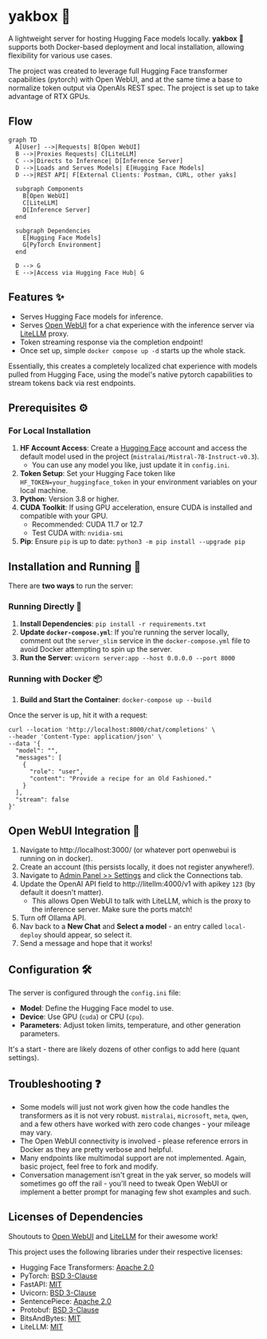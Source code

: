 # yakbox 🐂

A lightweight server for hosting Hugging Face models locally. **yakbox** 🐂 supports both Docker-based deployment and local installation, allowing flexibility for various use cases.

The project was created to leverage full Hugging Face transformer capabilities (pytorch) with Open WebUI, and at the same time a base to normalize token output via OpenAIs REST spec. The project is set up to take advantage of RTX GPUs.

## Flow
```mermaid
graph TD
  A[User] -->|Requests| B[Open WebUI]
  B -->|Proxies Requests| C[LiteLLM]
  C -->|Directs to Inference| D[Inference Server]
  D -->|Loads and Serves Models| E[Hugging Face Models]
  D -->|REST API| F[External Clients: Postman, CURL, other yaks]

  subgraph Components
    B[Open WebUI]
    C[LiteLLM]
    D[Inference Server]
  end

  subgraph Dependencies
    E[Hugging Face Models]
    G[PyTorch Environment]
  end

  D --> G
  E -->|Access via Hugging Face Hub| G

```

## Features ✨

- Serves Hugging Face models for inference.
- Serves [Open WebUI](https://github.com/open-webui/open-webui) for a chat experience with the inference server via [LiteLLM](https://github.com/BerriAI/litellm) proxy.
- Token streaming response via the completion endpoint!
- Once set up, simple `docker compose up -d` starts up the whole stack.

Essentially, this creates a completely localized chat experience with models pulled from Hugging Face, using the model's native pytorch capabilities to stream tokens back via rest endpoints.

## Prerequisites ⚙️

### For Local Installation

1. **HF Account Access**: Create a [Hugging Face](https://huggingface.co/) account and access the default model used in the project (`mistralai/Mistral-7B-Instruct-v0.3`).
   - You can use any model you like, just update it in `config.ini`.
2. **Token Setup**: Set your Hugging Face token like `HF_TOKEN=your_huggingface_token` in your environment variables on your local machine.
3. **Python**: Version 3.8 or higher.
4. **CUDA Toolkit**: If using GPU acceleration, ensure CUDA is installed and compatible with your GPU.
    - Recommended: CUDA 11.7 or 12.7
    - Test CUDA with:
        `nvidia-smi`
5. **Pip**: Ensure `pip` is up to date:
    `python3 -m pip install --upgrade pip`

## Installation and Running 💾

There are **two ways** to run the server:
### Running Directly 🚀
        
1. **Install Dependencies**:
    `pip install -r requirements.txt`
2. **Update `docker-compose.yml`**: If you're running the server locally, comment out the `server_slim` service in the `docker-compose.yml` file to avoid Docker attempting to spin up the server. 
3. **Run the Server**:
    `uvicorn server:app --host 0.0.0.0 --port 8000`
      
### Running with Docker 📦

1. **Build and Start the Container**: `docker-compose up --build`   

Once the server is up, hit it with a request:
```
curl --location 'http://localhost:8000/chat/completions' \
--header 'Content-Type: application/json' \
--data '{
  "model": "",
  "messages": [
    {
      "role": "user",
      "content": "Provide a recipe for an Old Fashioned."
    }
  ],
  "stream": false
}'
```

## Open WebUI Integration 🔗
1. Navigate to http://localhost:3000/ (or whatever port openwebui is running on in docker).
2. Create an account (this persists locally, it does not register anywhere!).
3. Navigate to [Admin Panel >> Settings](http://localhost:3000/admin/settings) and click the Connections tab.
4. Update the OpenAI API field to http://litellm:4000/v1 with apikey `123` (by default it doesn't matter).
   - This allows Open WebUI to talk with LiteLLM, which is the proxy to the inference server. Make sure the ports match!
5. Turn off Ollama API.
6. Nav back to a **New Chat** and **Select a model** - an entry called `local-deploy` should appear, so select it.
7. Send a message and hope that it works!

## Configuration 🛠️

The server is configured through the `config.ini` file:

- **Model**: Define the Hugging Face model to use.
- **Device**: Use GPU (`cuda`) or CPU (`cpu`).
- **Parameters**: Adjust token limits, temperature, and other generation parameters.

It's a start - there are likely dozens of other configs to add here (quant settings).

## Troubleshooting ❓
- Some models will just not work given how the code handles the transformers as it is not very robust. `mistralai`, `microsoft`, `meta`, `qwen`, and a few others have worked with zero code changes - your mileage may vary.
- The Open WebUI connectivity is involved - please reference errors in Docker as they are pretty verbose and helpful.
- Many endpoints like multimodal support are not implemented. Again, basic project, feel free to fork and modify.
- Conversation management isn't great in the yak server, so models will sometimes go off the rail - you'll need to tweak Open WebUI or implement a better prompt for managing few shot examples and such.

## Licenses of Dependencies

Shoutouts to [Open WebUI](https://docs.openwebui.com/) and [LiteLLM](https://docs.litellm.ai/docs/proxy/deploy) for their awesome work!

This project uses the following libraries under their respective licenses:
- Hugging Face Transformers: [Apache 2.0](https://github.com/huggingface/transformers/blob/main/LICENSE)
- PyTorch: [BSD 3-Clause](https://github.com/pytorch/pytorch/blob/master/LICENSE)
- FastAPI: [MIT](https://github.com/tiangolo/fastapi/blob/master/LICENSE)
- Uvicorn: [BSD 3-Clause](https://github.com/encode/uvicorn/blob/master/LICENSE)
- SentencePiece: [Apache 2.0](https://github.com/google/sentencepiece/blob/master/LICENSE)
- Protobuf: [BSD 3-Clause](https://github.com/protocolbuffers/protobuf/blob/main/LICENSE)
- BitsAndBytes: [MIT](https://github.com/TimDettmers/bitsandbytes/blob/main/LICENSE)
- LiteLLM: [MIT](https://github.com/berriai/litellm/blob/main/LICENSE)
